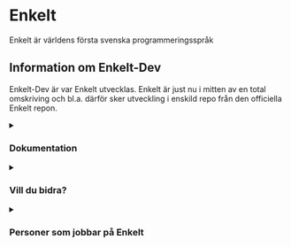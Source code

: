 # Enkelt

Enkelt är världens första svenska programmeringsspråk

## Information om Enkelt-Dev
Enkelt-Dev är var Enkelt utvecklas.
Enkelt är just nu i mitten av en total omskriving och bl.a. därför sker utveckling i enskild repo från den officiella Enkelt repon.

<details>
  <summary><h3>Dokumentation</h3></summary>
  <br>
  Här är dukomentationen för nya Enkelt

  #### Skriv()
  - skriv ("Sträng")
  - skriv (1)
  - skriv ($variabel)
  - skriv ("Sträng"+$variabel+1)
  - skriv (funktion(parametrar))
  - skriv ($lista\[0])
  
  #### Matte()
  - matte(1+1)
  - matte(1-1)
  - matte(1*1)
  - matte(1/1)
  - matte(1%1)
  - matte($var+1)
  - matte(funktion(parametrar)+1)
  
  #### Längd()
  - längd("Sträng")
  - längd(10)
  - längd($variabel)
  - längd(funktion(parametrar))
  
  #### Töm()
  - töm()
  
  #### Variabler
  - $variabel = "Sträng"
  - $variabel = 1
  - $variabel = -1
  - $variabel = funktion(parametrar)
  - $variabel = \["a", "b", "c"]
  - $variabel = $variabel
  
  #### Listor
  - $lista = \[]
  - \["Sträng", 1, $variabel, funktion(parameterar)]
  - $lista.till("Sträng")
  - $lista.till(1)
  - $lista.till($variabel)
  - $lista.till(funktion(parametrar))
  - $lista.bort(0)
  - $lista.bort($variabel)
  - $lista.bort(funktion(parametrar))
  
  #### Boolesk
  - $variabel = Sant
  - $variabel = Falskt
  
  #### Kommentarer
  - \# Kommentar
  - skriv ("Sträng") # Kommentar
  
</details>

<details>
  <summary><h3>Vill du bidra?</h3></summary>
  <br>
  Om du vill bidra till Enkelt är detta rätt plats att vara på! Om du vill lämna pull-request ber jag dig följa dessa riktlinjer/regler

  * Använd Tabs.
  * Kör unittests (projektet använder Circle-CI men försök ändå att köra test själv).
  * Använd Python3.
  * Gör alltid en ny branch med ett beskrivande men kort namn.
  * Uppdatera gärna denna fil med viktig information om det behövs.
  * Använd ' inte " i koden.
  * I koden används engelska för kommentarer, variabelnamn, osv... allt annat sker på svenska inklusive commit meddelanden.
</details>

<details>
  <summary><h3>Personer som jobbar på Enkelt</h3></summary>
  <br>
  (lägg till ditt namn om du jobbar på enkelt)

  #### Edvard Busck-Nielsen
</details>

